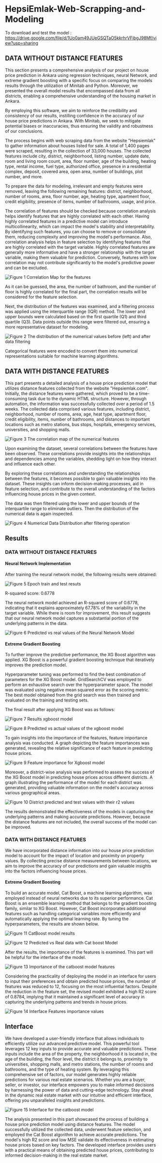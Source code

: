 # HepsiEmlak-Web-Scrapping-and-Modeling
To download and test the model  : https://drive.google.com/file/d/1Uo0am49JUeGSQTaO5kkrhrVFibgJ98Mf/view?usp=sharing

## DATA WITHOUT DISTANCE FEATURES

This section presents a comprehensive analysis of our project on house price prediction in Ankara using regression techniques, neural Network, and extreme gradient boosting with a specific focus on comparing the models results through the utilization of Minitab and Python. Moreover, we presented the overall model results that encompassed data from all districts, enabling a comprehensive understanding of the housing market in Ankara.

By employing this software, we aim to reinforce the credibility and consistency of our results, instilling confidence in the accuracy of our house price predictions in Ankara. With Minitab, we seek to mitigate potential biases or inaccuracies, thus ensuring the validity and robustness of our conclusions.

The process begins with web scraping data from the website "Hepsiemlak" to gather information about houses listed for sale. A total of 1,400 pages were scraped, resulting in the collection of 33,000 houses. The collected features include city, district, neighborhood, listing number, update date, room and living room count, area, floor number, age of the building, heating type, rental income, fuel type, authorized office, presence in a residential complex, deposit, covered area, open area, number of buildings, plot number, and more.

To prepare the data for modeling, irrelevant and empty features were removed, leaving the following remaining features: district, neighborhood, number of rooms, area, floor number, age, heating type, apartment floor, credit eligibility, presence of items, number of bathrooms, usage, and price.

The correlation of features should be checked because correlation analysis helps identify features that are highly correlated with each other. Having highly correlated features in a predictive model can introduce multicollinearity, which can impact the model's stability and interpretability. By identifying such features, you can choose to remove or consolidate them, reducing complexity and improving the model's performance. Also, correlation analysis helps in feature selection by identifying features that are highly correlated with the target variable. Highly correlated features are generally more informative and have a stronger relationship with the target variable, making them valuable for prediction. Conversely, features with low correlation may not contribute significantly to the model's predictive power and can be excluded.

![Figure 1 Correlation Map for the features](figure1.PNG)

As it can be guessed, the area, the number of bathroom, and the number of floor is highly correlated for the final part, the correlation results will be considered for the feature selection.

Next, the distribution of the features was examined, and a filtering process was applied using the interquartile range (IQR) method. The lower and upper bounds were calculated based on the first quartile (Q1) and third quartile (Q3). Data points outside this range were filtered out, ensuring a more representative dataset for modeling.

![Figure 2 The distribution of the numerical values before (left) and after data filtering](figure2.PNG)

Categorical features were encoded to convert them into numerical representations suitable for machine learning algorithms.

## DATA WITH DISTANCE FEATURES

This part presents a detailed analysis of a house price prediction model that utilizes distance features collected from the website "Hepsiemlak.com". Initially, the distance features were gathered, which proved to be a time-consuming task due to the dynamic HTML structure. However, through automation, the information was successfully collected over a period of 1.5 weeks. The collected data comprised various features, including district, neighborhood, number of rooms, area, age, heat type, apartment floor, credit eligibility, items, number of bathrooms, and distances to important locations such as metro stations, bus stops, hospitals, emergency services, universities, and shopping malls.

![Figure 3 The correlation map of the numerical features](figure3.PNG)

Upon examining the dataset, several correlations between the features have been observed. These correlations provide insights into the relationships and dependencies among the variables, shedding light on how they interact and influence each other.

By exploring these correlations and understanding the relationships between the features, it becomes possible to gain valuable insights into the dataset. These insights can inform decision-making processes, aid in feature selection, and contribute to the overall understanding of the factors influencing house prices in the given context.

The data was then filtered using the lower and upper bounds of the interquartile range to eliminate outliers. Then the distribution of the numerical data is again inspected.

![Figure 4 Numerical Data Distribution after filtering operation](figure4.PNG)

## Results

### DATA WITHOUT DISTANCE FEATURES

#### Neural Network Implementation

After training the neural network model, the following results were obtained:


![Figure 5 Epoch train and test resuts](figure5.PNG)

R-squared score: 0.6778

The neural network model achieved an R-squared score of 0.6778, indicating that it explains approximately 67.78% of the variability in the target variable. While there is room for improvement, this result suggests that our neural network model captures a substantial portion of the underlying patterns in the data.

![Figure 6 Predicted vs real values of the Neural Network Model](figure6.PNG)

#### Extreme Gradient Boosting

To further improve the predictive performance, the XG Boost algorithm was applied. XG Boost is a powerful gradient boosting technique that iteratively improves the prediction model.

Hyperparameter tuning was performed to find the best combination of parameters for the XG Boost model. GridSearchCV was employed to perform an exhaustive search over the hyperparameter space. The model was evaluated using negative mean squared error as the scoring metric. The best model obtained from the grid search was then trained and evaluated on the training and testing sets.

The final result after applying XG Boost was as follows:

![Figure 7 Results xgboost model](figure7.PNG)

![Figure 8 Predicted vs actual values of the xgboost model](figure8.PNG)

To gain insights into the importance of the features, feature importance analysis was conducted. A graph depicting the feature importances was generated, revealing the relative significance of each feature in predicting house prices.

![Figure 9 Feature importance for Xgboost model](figure9.PNG)

Moreover, a district-wise analysis was performed to assess the success of the XG Boost model in predicting house prices across different districts. A graph illustrating the performance of the model for each district was generated, providing valuable information on the model's accuracy across various geographical areas.

![Figure 10 District predicted and test values with their r2 values](figure10.PNG)

The results demonstrated the effectiveness of the models in capturing the underlying patterns and making accurate predictions. However, because the distance features are not included, the overall success of the model can be improved.

### DATA WITH DISTANCE FEATURES

We have incorporated distance information into our house price prediction model to account for the impact of location and proximity on property values. By collecting precise distance measurements between locations, we aim to improve the accuracy of our predictions and gain valuable insights into the factors influencing house prices.

#### Extreme Gradient Boosting

To build an accurate model, Cat Boost, a machine learning algorithm, was employed instead of neural networks due to its superior performance. Cat Boost is an ensemble learning method that belongs to the gradient boosting family, similar to XG Boost. However, Cat Boost incorporates additional features such as handling categorical variables more efficiently and automatically applying the optimal learning rate. By tuning the hyperparameters, the results are shown below.


![Figure 11 CatBoost model results](figure11.PNG)


![Figure 12 Predicted vs Real data with Cat boost Model](figure12.PNG)

After the results, the importance of the features is examined. This part will be helpful for the interface of the model.

![Figure 13 Importance of the catboost model features](figure13.PNG)

Considering the practicality of deploying the model in an interface for users to input their preferences and obtain predicted house prices, the number of features was reduced to 12, focusing on the most influential factors. Despite the reduction in the feature set, the revised model exhibited a high R2 score of 0.8784, implying that it maintained a significant level of accuracy in capturing the underlying patterns and trends in house prices.

![Figure 14 Interface Features importance values](figure14.PNG)

## Interface

We have developed a user-friendly interface that allows individuals to efficiently utilize our advanced predictive model. This powerful tool leverages 12 key inputs to provide accurate and valuable predictions. These inputs include the area of the property, the neighborhood it is located in, the age of the building, the floor level, the district it belongs to, proximity to universities, shopping malls, and metro stations, the number of rooms and bathrooms, and the type of heating system. By leveraging this comprehensive set of factors, our model generates highly reliable predictions for various real estate scenarios. Whether you are a buyer, seller, or investor, our interface empowers you to make informed decisions by harnessing the power of data and cutting-edge technology. Stay ahead in the dynamic real estate market with our intuitive and efficient interface, offering you unparalleled insights and predictions.

![Figure 15 Interface for the catboost model](figure15.PNG)

The analysis presented in this part showcased the process of building a house price prediction model using distance features. The model successfully utilized the collected data, underwent feature selection, and employed the Cat Boost algorithm to achieve accurate predictions. The model's high R2 score and low MSE validate its effectiveness in estimating house prices based on key factors. The developed interface provides users with a practical means of obtaining predicted house prices, contributing to informed decision-making in the real estate market.
